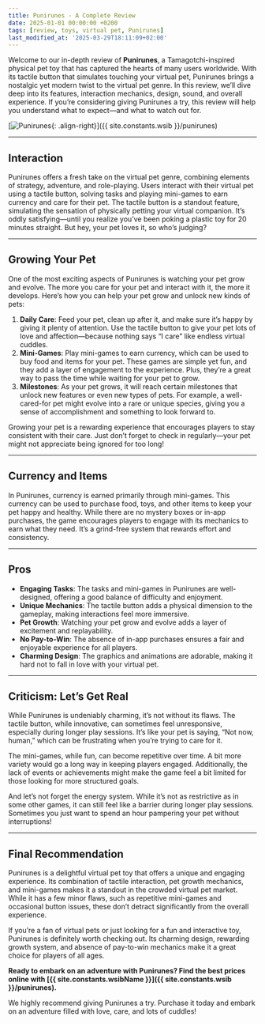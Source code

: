 ```yaml
---
title: Punirunes - A Complete Review
date: 2025-01-01 00:00:00 +0200
tags: [review, toys, virtual pet, Punirunes]
last_modified_at: '2025-03-29T18:11:09+02:00'
---
```


Welcome to our in-depth review of **Punirunes**, a Tamagotchi-inspired physical pet toy that has captured the hearts of many users worldwide. With its tactile button that simulates touching your virtual pet, Punirunes brings a nostalgic yet modern twist to the virtual pet genre. In this review, we’ll dive deep into its features, interaction mechanics, design, sound, and overall experience. If you’re considering giving Punirunes a try, this review will help you understand what to expect—and what to watch out for.

[![Punirunes](https://i.imgur.com/arT7fdFm.jpg){: .align-right}]({{ site.constants.wsib }}/punirunes)

---

## Interaction

Punirunes offers a fresh take on the virtual pet genre, combining elements of strategy, adventure, and role-playing. Users interact with their virtual pet using a tactile button, solving tasks and playing mini-games to earn currency and care for their pet. The tactile button is a standout feature, simulating the sensation of physically petting your virtual companion. It’s oddly satisfying—until you realize you’ve been poking a plastic toy for 20 minutes straight. But hey, your pet loves it, so who’s judging?

---

## Growing Your Pet

One of the most exciting aspects of Punirunes is watching your pet grow and evolve. The more you care for your pet and interact with it, the more it develops. Here’s how you can help your pet grow and unlock new kinds of pets:

1. **Daily Care**: Feed your pet, clean up after it, and make sure it’s happy by giving it plenty of attention. Use the tactile button to give your pet lots of love and affection—because nothing says “I care” like endless virtual cuddles.
2. **Mini-Games**: Play mini-games to earn currency, which can be used to buy food and items for your pet. These games are simple yet fun, and they add a layer of engagement to the experience. Plus, they’re a great way to pass the time while waiting for your pet to grow.
3. **Milestones**: As your pet grows, it will reach certain milestones that unlock new features or even new types of pets. For example, a well-cared-for pet might evolve into a rare or unique species, giving you a sense of accomplishment and something to look forward to.

Growing your pet is a rewarding experience that encourages players to stay consistent with their care. Just don’t forget to check in regularly—your pet might not appreciate being ignored for too long!

---

## Currency and Items

In Punirunes, currency is earned primarily through mini-games. This currency can be used to purchase food, toys, and other items to keep your pet happy and healthy. While there are no mystery boxes or in-app purchases, the game encourages players to engage with its mechanics to earn what they need. It’s a grind-free system that rewards effort and consistency.

---

## Pros

- **Engaging Tasks**: The tasks and mini-games in Punirunes are well-designed, offering a good balance of difficulty and enjoyment.
- **Unique Mechanics**: The tactile button adds a physical dimension to the gameplay, making interactions feel more immersive.
- **Pet Growth**: Watching your pet grow and evolve adds a layer of excitement and replayability.
- **No Pay-to-Win**: The absence of in-app purchases ensures a fair and enjoyable experience for all players.
- **Charming Design**: The graphics and animations are adorable, making it hard not to fall in love with your virtual pet.

---

## Criticism: Let’s Get Real

While Punirunes is undeniably charming, it’s not without its flaws. The tactile button, while innovative, can sometimes feel unresponsive, especially during longer play sessions. It’s like your pet is saying, “Not now, human,” which can be frustrating when you’re trying to care for it.

The mini-games, while fun, can become repetitive over time. A bit more variety would go a long way in keeping players engaged. Additionally, the lack of events or achievements might make the game feel a bit limited for those looking for more structured goals.

And let’s not forget the energy system. While it’s not as restrictive as in some other games, it can still feel like a barrier during longer play sessions. Sometimes you just want to spend an hour pampering your pet without interruptions!

---

## Final Recommendation

Punirunes is a delightful virtual pet toy that offers a unique and engaging experience. Its combination of tactile interaction, pet growth mechanics, and mini-games makes it a standout in the crowded virtual pet market. While it has a few minor flaws, such as repetitive mini-games and occasional button issues, these don’t detract significantly from the overall experience.

If you’re a fan of virtual pets or just looking for a fun and interactive toy, Punirunes is definitely worth checking out. Its charming design, rewarding growth system, and absence of pay-to-win mechanics make it a great choice for players of all ages.

**Ready to embark on an adventure with Punirunes? Find the best prices online with [{{ site.constants.wsibName }}]({{ site.constants.wsib }}/punirunes).**

We highly recommend giving Punirunes a try. Purchase it today and embark on an adventure filled with love, care, and lots of cuddles!
